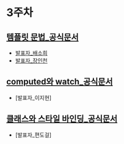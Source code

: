 3주차
======================
[템플릿 문법_공식문서](https://kr.vuejs.org/v2/guide/syntax.html)
-----------------------
- [발표자_배소희](./탬플릿_문법_배소희.pdf)  
- [발표자_장인천](./템플릿_문법_장인천.pdf)

[computed와 watch_공식문서](https://kr.vuejs.org/v2/guide/computed.html)
-----------------------
- [발표자_이지현]

[클래스와 스타일 바인딩_공식문서](https://kr.vuejs.org/v2/guide/class-and-style.html)
-----------------------
- [발표자_편도걸]

